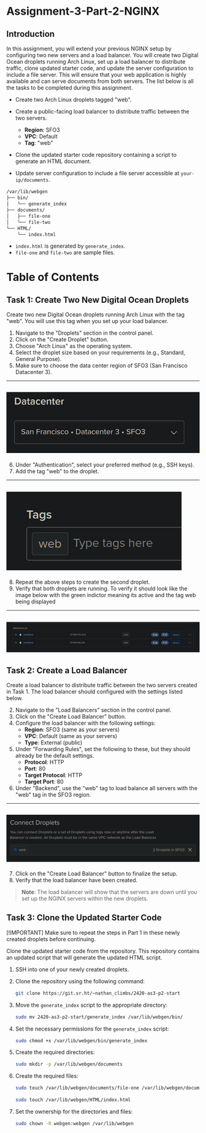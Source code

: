 # Assignment-3-Part-2-NGINX

## Introduction

In this assignment, you will extend your previous NGINX setup by configuring two new servers and a load balancer. You will create two Digital Ocean droplets running Arch Linux, set up a load balancer to distribute traffic, clone updated starter code, and update the server configuration to include a file server. This will ensure that your web application is highly available and can serve documents from both servers. The list below is all the tasks to be completed during this assignment.

- Create two Arch Linux droplets tagged "web".

- Create a public-facing load balancer to distribute traffic between the two servers.
    - **Region**: SFO3
    - **VPC**: Default
    - **Tag**: "web"

- Clone the updated starter code repository containing a script to generate an HTML document.

- Update server configuration to include a file server accessible at `your-ip/documents`.
```
/var/lib/webgen
├── bin/
│   └── generate_index
├── documents/
│   ├── file-one
│   └── file-two
└── HTML/
    └── index.html
```
- `index.html` is generated by `generate_index`.
- `file-one` and `file-two` are sample files.


# Table of Contents



## Task 1: Create Two New Digital Ocean Droplets

Create two new Digital Ocean droplets running Arch Linux with the tag "web". You will use this tag when you set up your load balancer.

1. Navigate to the "Droplets" section in the control panel.
2. Click on the "Create Droplet" button.
3. Choose "Arch Linux" as the operating system.
4. Select the droplet size based on your requirements (e.g., Standard, General Purpose).
5. Make sure to choose the data center region of SFO3 (San Francisco Datacenter 3). 
---
![SFO3](images/SFO3.png)
---

6. Under "Authentication", select your preferred method (e.g., SSH keys).
7. Add the tag "web" to the droplet.
---

![web-tag](images/web.png)
---

8. Repeat the above steps to create the second droplet.
9. Verify that both droplets are running. To verify it should look like the image below with the green indictor meaning its active and the tag web being displayed
---

![verified-droplets](images/verified-droplets.png)
---



## Task 2: Create a Load Balancer

Create a load balancer to distribute traffic between the two servers created in Task 1. The load balancer should configured with the settings listed below.

2. Navigate to the "Load Balancers" section in the control panel.
3. Click on the "Create Load Balancer" button.
4. Configure the load balancer with the following settings:
    - **Region**: SFO3 (same as your servers)
    - **VPC**: Default (same as your servers)
    - **Type**: External (public)
5. Under "Forwarding Rules", set the following to these, but they should already be the default settings.
    - **Protocol**: HTTP
    - **Port**: 80
    - **Target Protocol**: HTTP
    - **Target Port**: 80
6. Under "Backend", use the "web" tag to load balance all servers with the "web" tag in the SFO3 region.
---
![load-balance-web-tag.png](images/load-balance-web-tag.png)
---
7. Click on the "Create Load Balancer" button to finalize the setup.
8. Verify that the load balancer have been created. 

> **Note**: The load balancer will show that the servers are down until you set up the NGINX servers within the new droplets.


## Task 3: Clone the Updated Starter Code

[!IMPORTANT] Make sure to repeat the steps in Part 1 in these newly created droplets before continuing.

Clone the updated starter code from the repository. This repository contains an updated script that will generate the updated HTML script.

1. SSH into one of your newly created droplets.

2. Clone the repository using the following command:
    ```sh
    git clone https://git.sr.ht/~nathan_climbs/2420-as3-p2-start
    ```

3. Move the `generate_index` script to the appropriate directory:
    ```sh
    sudo mv 2420-as3-p2-start/generate_index /var/lib/webgen/bin/
    ```

4. Set the necessary permissions for the `generate_index` script:
    ```sh
    sudo chmod +x /var/lib/webgen/bin/generate_index
    ```

5. Create the required directories:
    ```sh
    sudo mkdir -p /var/lib/webgen/documents
    ```

6. Create the required files:
    ```sh
    sudo touch /var/lib/webgen/documents/file-one /var/lib/webgen/documents/file-two
    ```

    ```sh
    sudo touch /var/lib/webgen/HTML/index.html
    ```

7. Set the ownership for the directories and files:
    ```sh
    sudo chown -R webgen:webgen /var/lib/webgen
    ```


